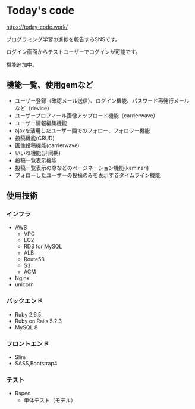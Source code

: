# Today's code

https://today-code.work/

プログラミング学習の進捗を報告するSNSです。

ログイン画面からテストユーザーでログインが可能です。

機能追加中。

## 機能一覧、使用gemなど

- ユーザー登録（確認メール送信）、ログイン機能、パスワード再発行メールなど（device）
- ユーザープロフィール画像アップロード機能（carrierwave）
- ユーザー情報編集機能
- ajaxを活用したユーザー間でのフォロー、フォロワー機能
- 投稿機能(CRUD)
- 画像投稿機能(carrierwave)
- いいね機能(非同期)
- 投稿一覧表示機能
- 投稿一覧表示の際などのページネーション機能(kaminari)
- フォローしたユーザーの投稿のみを表示するタイムライン機能

## 使用技術

### インフラ
- AWS
  - VPC
  - EC2
  - RDS for MySQL
  - ALB
  - Route53
  - S3
  - ACM
- Nginx
- unicorn

### バックエンド
- Ruby 2.6.5
- Ruby on Rails 5.2.3
- MySQL 8

### フロントエンド
- Slim
- SASS,Bootstrap4

### テスト
- Rspec
  - 単体テスト（モデル）
